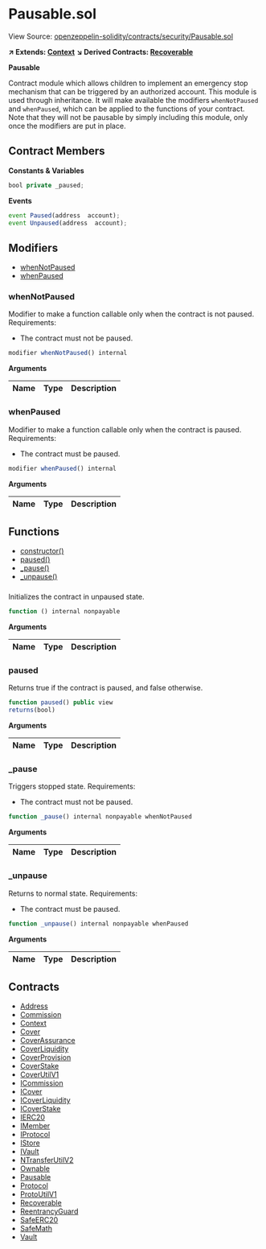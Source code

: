 # Pausable.sol

View Source: [openzeppelin-solidity/contracts/security/Pausable.sol](../openzeppelin-solidity/contracts/security/Pausable.sol)

**↗ Extends: [Context](Context.md)**
**↘ Derived Contracts: [Recoverable](Recoverable.md)**

**Pausable**

Contract module which allows children to implement an emergency stop
 mechanism that can be triggered by an authorized account.
 This module is used through inheritance. It will make available the
 modifiers `whenNotPaused` and `whenPaused`, which can be applied to
 the functions of your contract. Note that they will not be pausable by
 simply including this module, only once the modifiers are put in place.

## Contract Members
**Constants & Variables**

```js
bool private _paused;

```

**Events**

```js
event Paused(address  account);
event Unpaused(address  account);
```

## Modifiers

- [whenNotPaused](#whennotpaused)
- [whenPaused](#whenpaused)

### whenNotPaused

Modifier to make a function callable only when the contract is not paused.
 Requirements:
 - The contract must not be paused.

```js
modifier whenNotPaused() internal
```

**Arguments**

| Name        | Type           | Description  |
| ------------- |------------- | -----|

### whenPaused

Modifier to make a function callable only when the contract is paused.
 Requirements:
 - The contract must be paused.

```js
modifier whenPaused() internal
```

**Arguments**

| Name        | Type           | Description  |
| ------------- |------------- | -----|

## Functions

- [constructor()](#)
- [paused()](#paused)
- [_pause()](#_pause)
- [_unpause()](#_unpause)

### 

Initializes the contract in unpaused state.

```js
function () internal nonpayable
```

**Arguments**

| Name        | Type           | Description  |
| ------------- |------------- | -----|

### paused

Returns true if the contract is paused, and false otherwise.

```js
function paused() public view
returns(bool)
```

**Arguments**

| Name        | Type           | Description  |
| ------------- |------------- | -----|

### _pause

Triggers stopped state.
 Requirements:
 - The contract must not be paused.

```js
function _pause() internal nonpayable whenNotPaused 
```

**Arguments**

| Name        | Type           | Description  |
| ------------- |------------- | -----|

### _unpause

Returns to normal state.
 Requirements:
 - The contract must be paused.

```js
function _unpause() internal nonpayable whenPaused 
```

**Arguments**

| Name        | Type           | Description  |
| ------------- |------------- | -----|

## Contracts

* [Address](Address.md)
* [Commission](Commission.md)
* [Context](Context.md)
* [Cover](Cover.md)
* [CoverAssurance](CoverAssurance.md)
* [CoverLiquidity](CoverLiquidity.md)
* [CoverProvision](CoverProvision.md)
* [CoverStake](CoverStake.md)
* [CoverUtilV1](CoverUtilV1.md)
* [ICommission](ICommission.md)
* [ICover](ICover.md)
* [ICoverLiquidity](ICoverLiquidity.md)
* [ICoverStake](ICoverStake.md)
* [IERC20](IERC20.md)
* [IMember](IMember.md)
* [IProtocol](IProtocol.md)
* [IStore](IStore.md)
* [IVault](IVault.md)
* [NTransferUtilV2](NTransferUtilV2.md)
* [Ownable](Ownable.md)
* [Pausable](Pausable.md)
* [Protocol](Protocol.md)
* [ProtoUtilV1](ProtoUtilV1.md)
* [Recoverable](Recoverable.md)
* [ReentrancyGuard](ReentrancyGuard.md)
* [SafeERC20](SafeERC20.md)
* [SafeMath](SafeMath.md)
* [Vault](Vault.md)
